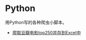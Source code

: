 # Python
用Python写的各种爬虫小脚本。

* [爬取豆瓣电影top250并存到Excel中](https://github.com/LewisTian/Python/blob/master/DoubanTop250/index.py)


